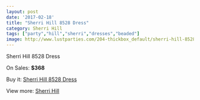 ```yaml
---
layout: post
date: '2017-02-18'
title: "Sherri Hill 8528 Dress"
category: Sherri Hill
tags: ["party","hill","sherri","dresses","beaded"]
image: http://www.lustparties.com/204-thickbox_default/sherri-hill-8528-dress.jpg
---
```

Sherri Hill 8528 Dress

On Sales: **$368**
<a href="https://www.lustparties.com/en/sherri-hill/69-sherri-hill-8528-dress.html"><amp-img layout="responsive" width="600" height="600" src="//www.lustparties.com/204-thickbox_default/sherri-hill-8528-dress.jpg" alt="Sherri Hill 8528 Dress 0" /></a>
<a href="https://www.lustparties.com/en/sherri-hill/69-sherri-hill-8528-dress.html"><amp-img layout="responsive" width="600" height="600" src="//www.lustparties.com/205-thickbox_default/sherri-hill-8528-dress.jpg" alt="Sherri Hill 8528 Dress 1" /></a>
<a href="https://www.lustparties.com/en/sherri-hill/69-sherri-hill-8528-dress.html"><amp-img layout="responsive" width="600" height="600" src="//www.lustparties.com/206-thickbox_default/sherri-hill-8528-dress.jpg" alt="Sherri Hill 8528 Dress 2" /></a>

Buy it: [Sherri Hill 8528 Dress](https://www.lustparties.com/en/sherri-hill/69-sherri-hill-8528-dress.html "Sherri Hill 8528 Dress")

View more: [Sherri Hill](https://www.lustparties.com/en/2-sherri-hill "Sherri Hill")